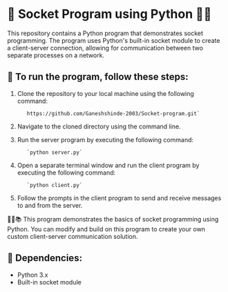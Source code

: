 # 👋 Socket Program using Python 🐍📡
This repository contains a Python program that demonstrates socket programming. The program uses Python's built-in socket module to create a client-server connection, allowing for communication between two separate processes on a network.

## 🔧 To run the program, follow these steps:

1. Clone the repository to your local machine using the following command:

          https://github.com/Ganeshshinde-2003/Socket-program.git`

2. Navigate to the cloned directory using the command line.
3. Run the server program by executing the following command:

          `python server.py`
          
4. Open a separate terminal window and run the client program by executing the following command:

          `python client.py`
          
5. Follow the prompts in the client program to send and receive messages to and from the server.

👨‍💻📚 This program demonstrates the basics of socket programming using Python. You can modify and build on this program to create your own custom client-server communication solution.

## 🚀 Dependencies:

- Python 3.x
- Built-in socket module
